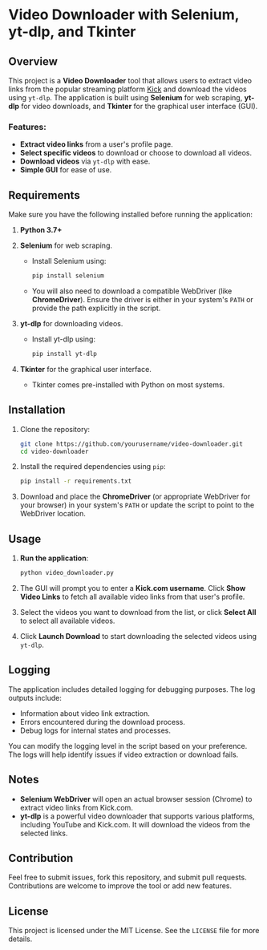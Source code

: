 # Video Downloader with Selenium, yt-dlp, and Tkinter

## Overview

This project is a **Video Downloader** tool that allows users to extract video links from the popular streaming platform [Kick](https://kick.com/) and download the videos using `yt-dlp`. The application is built using **Selenium** for web scraping, **yt-dlp** for video downloads, and **Tkinter** for the graphical user interface (GUI).

### Features:

- **Extract video links** from a user's profile page.
- **Select specific videos** to download or choose to download all videos.
- **Download videos** via `yt-dlp` with ease.
- **Simple GUI** for ease of use.

## Requirements

Make sure you have the following installed before running the application:

1. **Python 3.7+**
2. **Selenium** for web scraping.
   - Install Selenium using:
     ```bash
     pip install selenium
     ```
   - You will also need to download a compatible WebDriver (like **ChromeDriver**). Ensure the driver is either in your system's `PATH` or provide the path explicitly in the script.

3. **yt-dlp** for downloading videos.
   - Install yt-dlp using:
     ```bash
     pip install yt-dlp
     ```

4. **Tkinter** for the graphical user interface.
   - Tkinter comes pre-installed with Python on most systems.

## Installation

1. Clone the repository:

   ```bash
   git clone https://github.com/yourusername/video-downloader.git
   cd video-downloader
   ```

2. Install the required dependencies using `pip`:

   ```bash
   pip install -r requirements.txt
   ```

3. Download and place the **ChromeDriver** (or appropriate WebDriver for your browser) in your system's `PATH` or update the script to point to the WebDriver location.

## Usage

1. **Run the application**:

   ```bash
   python video_downloader.py
   ```

2. The GUI will prompt you to enter a **Kick.com username**. Click **Show Video Links** to fetch all available video links from that user's profile.

3. Select the videos you want to download from the list, or click **Select All** to select all available videos.

4. Click **Launch Download** to start downloading the selected videos using `yt-dlp`.

## Logging

The application includes detailed logging for debugging purposes. The log outputs include:
- Information about video link extraction.
- Errors encountered during the download process.
- Debug logs for internal states and processes.

You can modify the logging level in the script based on your preference. The logs will help identify issues if video extraction or download fails.

## Notes

- **Selenium WebDriver** will open an actual browser session (Chrome) to extract video links from Kick.com.
- **yt-dlp** is a powerful video downloader that supports various platforms, including YouTube and Kick.com. It will download the videos from the selected links.

## Contribution

Feel free to submit issues, fork this repository, and submit pull requests. Contributions are welcome to improve the tool or add new features.

## License

This project is licensed under the MIT License. See the `LICENSE` file for more details.
